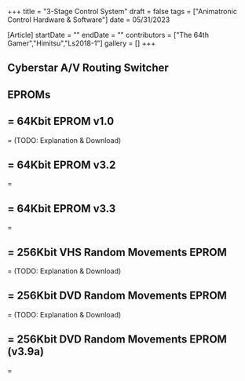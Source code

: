 +++
title = "3-Stage Control System"
draft = false
tags = ["Animatronic Control Hardware & Software"]
date = 05/31/2023

[Article]
startDate = ""
endDate = ""
contributors = ["The 64th Gamer","Himitsu","Ls2018-1"]
gallery = []
+++
<h2> Cyberstar A/V Routing Switcher </h2>


<h2> EPROMs </h2>

<h2>= 64Kbit EPROM v1.0 </h2>=
(TODO: Explanation & Download)

<h2>= 64Kbit EPROM v3.2 </h2>=

<h2>= 64Kbit EPROM v3.3 </h2>=

<h2>= 256Kbit VHS Random Movements EPROM </h2>=
(TODO: Explanation & Download)

<h2>= 256Kbit DVD Random Movements EPROM </h2>=
(TODO: Explanation & Download)

<h2>= 256Kbit DVD Random Movements EPROM (v3.9a) </h2>=
